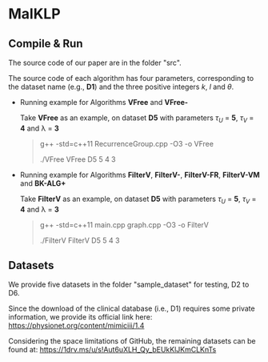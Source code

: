 # MalKLP
## Compile & Run

The source code of our paper are in the folder "src".

The source code of each algorithm has four parameters, corresponding to the dataset name (e.g., **D1**) and the three positive integers $k$, $l$ and $\theta$.

* Running example for Algorithms **VFree** and **VFree-**

  Take **VFree** as an example, on dataset **D5** with parameters $\tau_U$ = **5**, $\tau_V$ = **4** and &lambda; = **3**

  > g++ -std=c++11 RecurrenceGroup.cpp -O3 -o VFree
  >
  > ./VFree VFree D5 5 4 3


* Running example for Algorithms **FilterV**, **FilterV-**, **FilterV-FR**, **FilterV-VM** and **BK-ALG+**

  Take **FilterV** as an example, on dataset **D5** with parameters $\tau_U$ = **5**, $\tau_V$ = **4** and &lambda; = **3**

  > g++ -std=c++11 main.cpp graph.cpp -O3 -o FilterV
  >
  > ./FilterV FilterV D5 5 4 3


## Datasets

We provide five datasets in the folder "sample_dataset" for testing, D2 to D6.

Since the download of the clinical database (i.e., D1) requires some private information, we provide its official link here: 
https://physionet.org/content/mimiciii/1.4

Considering the space limitations of GitHub, the remaining datasets can be found at: 
https://1drv.ms/u/s!Aut6uXLH_Qy_bEUkKlJKmCLKnTs
